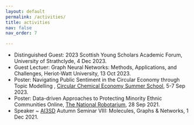 ```yaml
---
layout: default
permalink: /activities/
title: activities
nav: false
nav_order: 7

---
```

<ul>
<li>Distinguished Guest: 2023 Scottish Young Scholars Academic Forum, University of Strathclyde, 4 Dec 2023.</li>
<li>Guest Lectuer: Graph Neural Networks: Methods, Applications, and Challenges, Heriot-Watt University, 13 Oct 2023.</li>
<li>Poster: Navigating Public Sentiment in the Circular Economy through Topic Modelling
, <a href="https://www.rsc.org/events/detail/76880/circular-chemical-economy-summer-school">Circular Chemical Economy Summer School</a>, 5-7 Sep 2023.</li>
<li>Poster: Data-driven Approaches to Protecting Minority Ethnic Communities Online, <a href="https://thenationalrobotarium.com/">The National Robotarium</a>, 28 Sep 2021.</li>
<li>Speaker ~ <a href="https://www.ai3sd.org/">AI3SD</a> Autumn Seminar VIII: Molecules, Graphs & Networks, 1 Dec 2021.</li>
<!-- <li><p>Speaker ~ <a href="https://cec2021.mini.pw.edu.pl">The Genetic and Evolutionary Computation Conference</a>, 10,13 July 2021.</p> </li>
<li><p>Speaker ~ <a href="https://cec2021.mini.pw.edu.pl">IEEE Congress on Evolutionary Computation</a>, 28 June 2021.</p> </li>
<li><p>UKRI-BBSRC Artificial intelligence in the biosciences, 19 May 2021.</p></li>
<li><p>Speaker ~ Ph.D talk: HPO for GNN on Molecular Property Prediction, 28 April 2021.</p> </li>
<li><p>Speaker ~ Ph.D progression talk: Automated Graph Convolutional Neural Networks with Dual Levels Feature Input for Predicting Molecular Property, 10 Dec 2020.</p> </li>
<li><p>Chinses Student and Scholars Association, 2020 - Present</p></li>
<li><p><a href="https://www.sicsa.ac.uk/news-events/phd-conference/">SICSA PhD Conference 2019</a>.</p> </li>
<li><p>Workshop of <a href="https://www.hartree.stfc.ac.uk/Pages/home.aspx">Hartree Centre HPC</a>, 2017.</p> </li> -->
</ul>